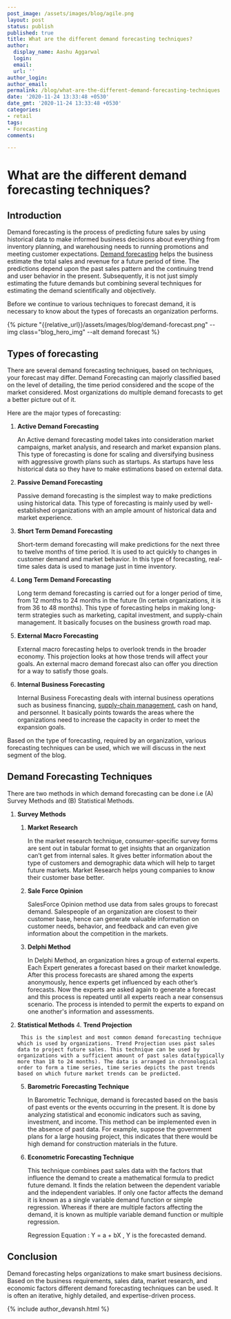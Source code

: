 ```yaml
---
post_image: /assets/images/blog/agile.png
layout: post
status: publish
published: true
title: What are the different demand forecasting techniques?
author: 
  display_name: Aashu Aggarwal 
  login: 
  email: 
  url: ''
author_login: 
author_email: 
permalink: /blog/what-are-the-different-demand-forecasting-techniques
date: '2020-11-24 13:33:48 +0530'
date_gmt: '2020-11-24 13:33:48 +0530'
categories:
- retail
tags:
- Forecasting
comments:

---
```

# What are the different demand forecasting techniques?

## Introduction
Demand forecasting is the process of predicting future sales by using historical data to make informed business decisions about everything from inventory planning, and warehousing needs to running promotions and meeting customer expectations. [Demand forecasting](https://www.bluepiit.com/retail/supply-chain-optimization) helps the business estimate the total sales and revenue for a future period of time. The predictions depend upon the past sales pattern and the continuing trend and user behavior in the present. Subsequently, it is not just simply estimating the future demands but combining several techniques for estimating the demand scientifically and objectively.

Before we continue to various techniques to forecast demand, it is necessary to know about the types of forecasts an organization performs.

{% picture "{{relative_url}}/assets/images/blog/demand-forecast.png" --img class="blog_hero_img" --alt demand forecast %}

## Types of forecasting
There are several demand forecasting techniques, based on techniques, your forecast may differ. Demand Forecasting can majorly classified based on the level of detailing, the time period considered and the scope of the market considered. Most organizations do multiple demand forecasts to get a better picture out of it.

Here are the major types of forecasting:

1. **Active Demand Forecasting**

    An Active demand forecasting model takes into consideration market campaigns, market analysis, and research and market expansion plans. This type of forecasting is done for scaling and diversifying business with aggressive growth plans such as startups. As startups have less historical data so they have to make estimations based on external data.

2. **Passive Demand Forecasting**

    Passive demand forecasting is the simplest way to make predictions using historical data. This type of forecasting is mainly used by well-established organizations with an ample amount of historical data and market experience.

3. **Short Term Demand Forecasting**

    Short-term demand forecasting will make predictions for the next three to twelve months of time period. It is used to act quickly to changes in customer demand and market behavior. In this type of forecasting, real-time sales data is used to manage just in time inventory.

4. **Long Term Demand Forecasting**

    Long term demand forecasting is carried out for a longer period of time, from 12 months to 24 months in the future (In certain organizations, it is from 36 to 48 months). This type of forecasting helps in making long-term strategies such as marketing, capital investment, and supply-chain management. It basically focuses on the business growth road map.

5. **External Macro Forecasting**

    External macro forecasting helps to overlook trends in the broader economy. This projection looks at how those trends will affect your goals. An external macro demand forecast also can offer you direction for a way to satisfy those goals.

6. **Internal Business Forecasting**

    Internal Business Forecasting deals with internal business operations such as business financing, [supply-chain management](https://www.bluepiit.com/retail/supply-chain-optimization), cash on hand, and personnel. It basically points towards the areas where the organizations need to increase the capacity in order to meet the expansion goals.


Based on the type of forecasting, required by an organization, various forecasting techniques can be used, which we will discuss in the next segment of the blog.

## Demand Forecasting Techniques

There are two methods in which demand forecasting can be done i.e (A) Survey Methods and (B) Statistical Methods.

1. **Survey Methods**
    1. **Market Research**

        In the market research technique, consumer-specific survey forms are sent out in tabular format to get insights that an organization can’t get from internal sales. It gives better information about the type of customers and demographic data which will help to target future markets. Market Research helps young companies to know their customer base better.

    2. **Sale Force Opinion**

        SalesForce Opinion method use data from sales groups to forecast demand. Salespeople of an organization are closest to their customer base, hence can generate valuable information on customer needs, behavior, and feedback and can even give information about the competition in the markets.

    3. **Delphi Method**

        In Delphi Method, an organization hires a group of external experts. Each Expert generates a forecast based on their market knowledge. After this process forecasts are shared among the experts anonymously, hence experts get influenced by each other’s forecasts. Now the experts are asked again to generate a forecast and this process is repeated until all experts reach a near consensus scenario. The process is intended to permit the experts to expand on one another's information and assessments.

2. **Statistical Methods**
    4. **Trend Projection**

        This is the simplest and most common demand forecasting technique which is used by organizations. Trend Projection uses past sales data to project future sales. This technique can be used by organizations with a sufficient amount of past sales data(typically more than 18 to 24 months). The data is arranged in chronological order to form a time series, time series depicts the past trends based on which future market trends can be predicted.

    5. **Barometric Forecasting Technique**

        In Barometric Technique, demand is forecasted based on the basis of past events or the events occurring in the present. It is done by analyzing statistical and economic indicators such as saving, investment, and income. This method can be implemented even in the absence of past data. For example, suppose the government plans for a large housing project, this indicates that there would be high demand for construction materials in the future.

    6. **Econometric Forecasting Technique**

        This technique combines past sales data with the factors that influence the demand to create a mathematical formula to predict future demand. It finds the relation between the dependent variable and the independent variables. If only one factor affects the demand it is known as a single variable demand function or simple regression. Whereas if there are multiple factors affecting the demand, it is known as multiple variable demand function or multiple regression.


        Regression Equation : Y = a + bX , Y is the forecasted demand.

## Conclusion

Demand forecasting helps organizations to make smart business decisions. Based on the business requirements, sales data, market research, and economic factors different demand forecasting techniques can be used. It is often an iterative, highly detailed, and expertise-driven process.

{% include author_devansh.html %}
   
